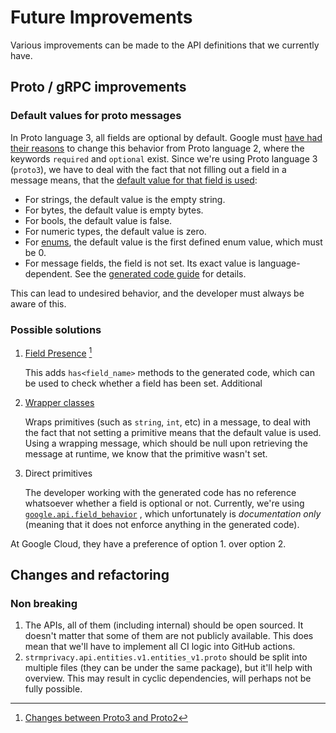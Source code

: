 # Future Improvements

Various improvements can be made to the API definitions that we currently have.

## Proto / gRPC improvements

### Default values for proto messages

In Proto language 3, all fields are optional by default. Google
must [have had their reasons](https://stackoverflow.com/questions/31801257/why-required-and-optional-is-removed-in-protocol-buffers-3)
to change this behavior from Proto language 2, where the keywords `required`
and `optional` exist. Since we're using Proto language 3 (`proto3`), we have to
deal with the fact that not filling out a field in a message means, that the
[default value for that field is used](https://developers.google.com/protocol-buffers/docs/proto3#default):

- For strings, the default value is the empty string.
- For bytes, the default value is empty bytes.
- For bools, the default value is false.
- For numeric types, the default value is zero.
- For [enums](https://developers.google.com/protocol-buffers/docs/proto3#enum),
  the default value is the first defined enum value, which must be 0.
- For message fields, the field is not set. Its exact value is
  language-dependent. See
  the [generated code guide](https://developers.google.com/protocol-buffers/docs/reference/overview)
  for details.

This can lead to undesired behavior, and the developer must always be aware of
this.

### Possible solutions

1. [Field Presence](https://github.com/protocolbuffers/protobuf/blob/master/docs/field_presence.md) [^1]

   This adds `has<field_name>` methods to the generated code, which can be used
   to check whether a field has been set. Additional

2. [Wrapper classes](https://github.com/protocolbuffers/protobuf/blob/master/src/google/protobuf/wrappers.proto)

   Wraps primitives (such as `string`, `int`, etc) in a message, to deal with
   the fact that not setting a primitive means that the default value is used.
   Using a wrapping message, which should be null upon retrieving the message at
   runtime, we know that the primitive wasn't set.

3. Direct primitives

   The developer working with the generated code has no reference whatsoever
   whether a field is optional or not. Currently, we're
   using [`google.api.field_behavior`](https://github.com/googleapis/googleapis/blob/master/google/api/field_behavior.proto)
   , which unfortunately is _documentation only_ (meaning that it does not
   enforce anything in the generated code).

At Google Cloud, they have a preference of option 1. over option 2.

## Changes and refactoring

### Non breaking

1. The APIs, all of them (including internal) should be open sourced. It doesn't
   matter that some of them are not publicly available. This does mean that
   we'll have to implement all CI logic into GitHub actions.
2. `strmprivacy.api.entities.v1.entities_v1.proto` should be split into multiple
   files (they can be under the same package), but it'll help with overview.
   This may result in cyclic dependencies, will perhaps not be fully possible.

[^1]: [Changes between Proto3 and Proto2](https://cloud.google.com/apis/design/proto3) 
